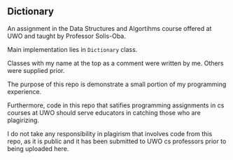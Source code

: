 ## Dictionary
An assignment in the Data Structures and Algortihms course offered at UWO and taught by Professor Solis-Oba.

Main implementation lies in `Dictionary` class.

Classes with my name at the top as a comment were written by me. Others were supplied prior.

The purpose of this repo is demonstrate a small portion of my programming experience. 

Furthermore, code in this repo that satifies programming assignments in cs courses at UWO should serve educators in catching those who are plagirizing.

I do not take any responsibility in plagirism that involves code from this repo, as it is public and it has been submitted to UWO cs professors prior to being uploaded here.
